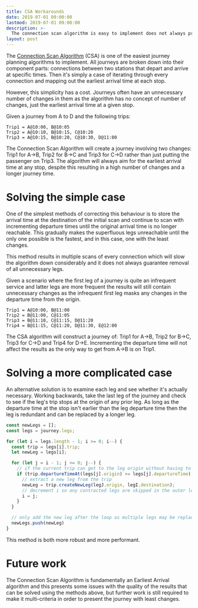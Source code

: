 ```yaml
---
title: CSA Workarounds
date: 2019-07-01 09:00:00
lastmod: 2019-07-01 09:00:00
description: >-
  The connection scan algorithm is easy to implement does not always produce logical results. This post presents two methods of improving the quality of results
layout: post
---
```


The [Connection Scan Algorithm](https://arxiv.org/abs/1703.05997) (CSA) is one of the easiest journey planning algorithms to implement. All journeys are broken down into their component parts: connections between two stations that depart and arrive at specific times. Then it's simply a case of iterating through every connection and mapping out the earliest arrival time at each stop.

However, this simplicity has a cost. Journeys often have an unnecessary number of changes in them as the algorithm has no concept of number of changes, just the earliest arrival time at a given stop.

Given a journey from A to D and the following trips:

```
Trip1 = A@10:00, B@10:05
Trip2 = A@10:10, B@10:15, C@10:20
Trip3 = A@10:15, B@10:20, C@10:30, D@11:00
```

The Connection Scan Algorithm will create a journey involving two changes: Trip1 for A->B, Trip2 for B->C and Trip3 for C->D rather than just putting the passenger on Trip3. The algorithm will always aim for the earliest arrival time at any stop, despite this resulting in a high number of changes and a longer journey time.

# Solving the simple case

One of the simplest methods of correcting this behaviour is to store the arrival time at the destination of the initial scan and continue to scan with incrementing departure times until the original arrival time is no longer reachable. This gradually makes the superfluous legs unreachable until the only one possible is the fastest, and in this case, one with the least changes.

This method results in multiple scans of every connection which will slow the algorithm down considerably and it does not always guarantee removal of all unnecessary legs.

Given a scenario where the first leg of a journey is quite an infrequent service and latter legs are more frequent the results will still contain unnecessary changes as the infrequent first leg masks any changes in the departure time from the origin.

```
Trip1 = A@10:00, B@11:00
Trip2 = B@11:00, C@11:05
Trip3 = B@11:10, C@11:15, D@11:20
Trip4 = B@11:15, C@11:20, D@11:30, E@12:00
```

The CSA algorithm will construct a journey of: Trip1 for A->B, Trip2 for B->C, Trip3 for C->D and Trip4 for D->E. Incrementing the departure time will not affect the results as the only way to get from A->B is on Trip1.

# Solving a more complicated case

An alternative solution is to examine each leg and see whether it's actually necessary. Working backwards, take the last leg of the journey and check to see if the leg's trip stops at the origin of any prior leg. As long as the departure time at the stop isn't earlier than the leg departure time then the leg is redundant and can be replaced by a longer leg.

```javascript
const newLegs = [];
const legs = journey.legs;

for (let i = legs.length - 1; i >= 0; i--) {
  const trip = legs[i].trip;
  let newLeg = legs[i];

  for (let j = i - 1; j >= 0; j--) {
    // if the current trip can get to the leg origin without having to depart earlier
    if (trip.departureTimeAt(legs[j].origin) >= legs[j].departureTime) {
      // extract a new leg from the trip
      newLeg = trip.createNewLeg(legJ.origin, legI.destination);
      // decrement i so any contracted legs are skipped in the outer loop
      i = j;
    }
  }

  // only add the new leg after the loop as multiple legs may be replaced
  newLegs.push(newLeg)
}
```

This method is both more robust and more performant.

# Future work

The Connection Scan Algorithm is fundamentally an Earliest Arrival algorithm and this presents some issues with the quality of the results that can be solved using the methods above, but further work is still required to make it multi-criteria in order to present the journey with least changes.

